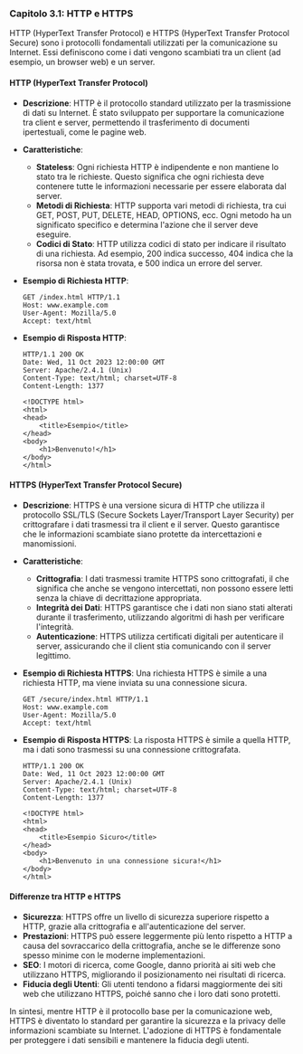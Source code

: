 ### Capitolo 3.1: HTTP e HTTPS

HTTP (HyperText Transfer Protocol) e HTTPS (HyperText Transfer Protocol Secure) sono i protocolli fondamentali utilizzati per la comunicazione su Internet. Essi definiscono come i dati vengono scambiati tra un client (ad esempio, un browser web) e un server.

#### HTTP (HyperText Transfer Protocol)

- **Descrizione**: HTTP è il protocollo standard utilizzato per la trasmissione di dati su Internet. È stato sviluppato per supportare la comunicazione tra client e server, permettendo il trasferimento di documenti ipertestuali, come le pagine web.

- **Caratteristiche**:
  - **Stateless**: Ogni richiesta HTTP è indipendente e non mantiene lo stato tra le richieste. Questo significa che ogni richiesta deve contenere tutte le informazioni necessarie per essere elaborata dal server.
  - **Metodi di Richiesta**: HTTP supporta vari metodi di richiesta, tra cui GET, POST, PUT, DELETE, HEAD, OPTIONS, ecc. Ogni metodo ha un significato specifico e determina l'azione che il server deve eseguire.
  - **Codici di Stato**: HTTP utilizza codici di stato per indicare il risultato di una richiesta. Ad esempio, 200 indica successo, 404 indica che la risorsa non è stata trovata, e 500 indica un errore del server.

- **Esempio di Richiesta HTTP**:
  ```http
  GET /index.html HTTP/1.1
  Host: www.example.com
  User-Agent: Mozilla/5.0
  Accept: text/html
  ```

- **Esempio di Risposta HTTP**:
  ```http
  HTTP/1.1 200 OK
  Date: Wed, 11 Oct 2023 12:00:00 GMT
  Server: Apache/2.4.1 (Unix)
  Content-Type: text/html; charset=UTF-8
  Content-Length: 1377

  <!DOCTYPE html>
  <html>
  <head>
      <title>Esempio</title>
  </head>
  <body>
      <h1>Benvenuto!</h1>
  </body>
  </html>
  ```

#### HTTPS (HyperText Transfer Protocol Secure)

- **Descrizione**: HTTPS è una versione sicura di HTTP che utilizza il protocollo SSL/TLS (Secure Sockets Layer/Transport Layer Security) per crittografare i dati trasmessi tra il client e il server. Questo garantisce che le informazioni scambiate siano protette da intercettazioni e manomissioni.

- **Caratteristiche**:
  - **Crittografia**: I dati trasmessi tramite HTTPS sono crittografati, il che significa che anche se vengono intercettati, non possono essere letti senza la chiave di decrittazione appropriata.
  - **Integrità dei Dati**: HTTPS garantisce che i dati non siano stati alterati durante il trasferimento, utilizzando algoritmi di hash per verificare l'integrità.
  - **Autenticazione**: HTTPS utilizza certificati digitali per autenticare il server, assicurando che il client stia comunicando con il server legittimo.

- **Esempio di Richiesta HTTPS**:
  Una richiesta HTTPS è simile a una richiesta HTTP, ma viene inviata su una connessione sicura.

  ```http
  GET /secure/index.html HTTP/1.1
  Host: www.example.com
  User-Agent: Mozilla/5.0
  Accept: text/html
  ```

- **Esempio di Risposta HTTPS**:
  La risposta HTTPS è simile a quella HTTP, ma i dati sono trasmessi su una connessione crittografata.

  ```http
  HTTP/1.1 200 OK
  Date: Wed, 11 Oct 2023 12:00:00 GMT
  Server: Apache/2.4.1 (Unix)
  Content-Type: text/html; charset=UTF-8
  Content-Length: 1377

  <!DOCTYPE html>
  <html>
  <head>
      <title>Esempio Sicuro</title>
  </head>
  <body>
      <h1>Benvenuto in una connessione sicura!</h1>
  </body>
  </html>
  ```

#### Differenze tra HTTP e HTTPS

- **Sicurezza**: HTTPS offre un livello di sicurezza superiore rispetto a HTTP, grazie alla crittografia e all'autenticazione del server.
- **Prestazioni**: HTTPS può essere leggermente più lento rispetto a HTTP a causa del sovraccarico della crittografia, anche se le differenze sono spesso minime con le moderne implementazioni.
- **SEO**: I motori di ricerca, come Google, danno priorità ai siti web che utilizzano HTTPS, migliorando il posizionamento nei risultati di ricerca.
- **Fiducia degli Utenti**: Gli utenti tendono a fidarsi maggiormente dei siti web che utilizzano HTTPS, poiché sanno che i loro dati sono protetti.

In sintesi, mentre HTTP è il protocollo base per la comunicazione web, HTTPS è diventato lo standard per garantire la sicurezza e la privacy delle informazioni scambiate su Internet. L'adozione di HTTPS è fondamentale per proteggere i dati sensibili e mantenere la fiducia degli utenti.